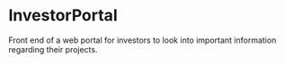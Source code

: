 # InvestorPortal
Front end of a web portal for investors to look into important information regarding their projects.
